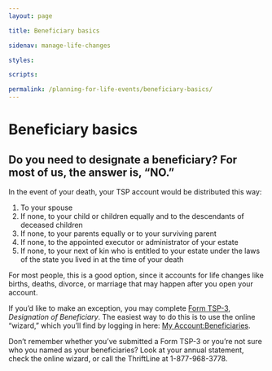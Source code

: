 ```yaml
---
layout: page

title: Beneficiary basics

sidenav: manage-life-changes

styles:

scripts:

permalink: /planning-for-life-events/beneficiary-basics/
---
```


# Beneficiary basics

## Do you need to designate a beneficiary? For most of us, the answer is, “NO.”

In the event of your death, your TSP account would be distributed this way:

1. To your spouse
2. If none, to your child or children equally and to the descendants of deceased children
3. If none, to your parents equally or to your surviving parent
4. If none, to the appointed executor or administrator of your estate
5. If none, to your next of kin who is entitled to your estate under the laws of the state you lived in at the time of your death

For most people, this is a good option, since it accounts for life changes like births, deaths, divorce, or marriage that may happen after you open your account.

If you’d like to make an exception, you may complete [Form TSP-3](#), _Designation of Beneficiary_. The easiest way to do this is to use the online “wizard,” which you’ll find by logging in here: [My Account:Beneficiaries](https://www.tsp.gov/tsp/beneficiaries.do?subaction=beneLanding&_name=bene).   

Don’t remember whether you’ve submitted a Form TSP-3 or you’re not sure who you named as your beneficiaries? Look at your annual statement, check the online wizard, or call the ThriftLine at 1-877-968-3778.

<!-- CONTENT END -->
